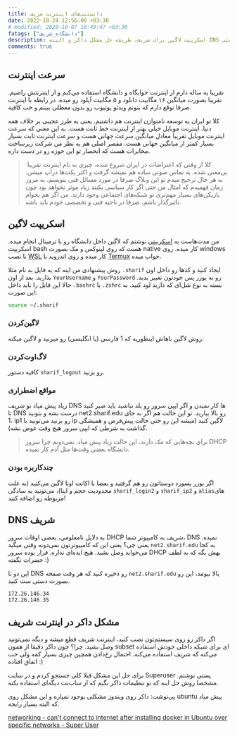 ```yaml
---
title: دانستنی‌های اینترنت شریف
date: 2022-10-24 12:56:00 +03:30
# modified: 2020-10-07 10:49:47 +03:30
fatags: ["دانشگاه_شریف"]
description: اسکریپت لاگین برای شریف، طریقه حل مشکل داکر و البته DNS دستی
comments: true
---
```


## سرعت اینترنت
تقریبا یه ساله دارم از اینترنت خوابگاه و دانشگاه استفاده می‌کنم و از اینترنتش راضیم. تقریبا بصورت میانگین ۱۶ مگابیت دانلود و ۵ مگابیت آپلود رو میده. در رابطه با اینترنت صرفا توقع دارم که بتونم ویدئو یوتیوب رو بدون معطلی ببینم و خب کافیه. 

کلا تو ایران یه توسعه نامتوازن اینترنت هم داشتیم. یعنی به طرز عجیبی بر خلاف همه دنیا، اینترنت موبایل خیلی بهتر از اینترنت خط ثابت هست. به این معنی که سرعت اینترنت موبایل تقریبا معادل میانگین سرعت جهانی هست و سرعت اینترنت ثابت بسیار بسیار کمتر از میانگین جهانی هست. مقصر اصلی هم به نظر من شرکت زیرساخت مخابرات هست که انحصار تو این حوزه رو در دست داره.

>‌ کلا از وقتی که اعتراضات در ایران شروع شده، چیزی به نام اینترنت تقریبا بی‌معنی شده. یه تماس صوتی ساده هم نمیشه گرفت و اکثر پکت‌ها دراپ میشن. به هر حال ترجیح میدم تو این وبلاگ صرفا در مورد مسائل فنی بنویسم. به مرور زمان فهمیدم که امثال من حتی اگر کار سیاسی بکنند زیاد موثر نخواهد بود چون بازیکن‌های بسیار مهم‌تری تو شبکه‌های اجتماعی وجود دارند. من اگر هم بخوام تاثیرگذار باشم، صرفا در ناحیه فنی و تخصصی خودم باید باشه. 

## اسکریپت لاگین
من مدت‌هاست یه [اسکریپتی](https://gist.github.com/pourmand1376/965625a56c9e8ba4a82cd6f7dd98ed80) نوشتم که لاگین داخل دانشگاه رو با ترمینال انجام میده. اسکریپت bash هست که روی لینوکس و مک بصورت native کار میده. روی windows با نصب [WSL](https://learn.microsoft.com/en-us/windows/wsl/install) کار میده و روی اندروید با [Termux](https://play.google.com/store/apps/details?id=com.termux&hl=en&gl=US) جواب میده. 

روش پیشنهادی من اینه که یه فایل به نام مثلا ‍`.sharif` ایجاد کنید و کدها رو داخل اون بذارید. بعد از اون `YourUsername` و `YourPassword` رو به یوزر پس خودتون تغییر بدید. حالا این فایل را باید داخل `.bashrc` یا `.zshrc` بسته به نوع شل‌ای که دارید لود کنید. به این صورت:

```bash
source ~/.sharif
```

### لاگین‌کردن

روش لاگین باهاش اینطوریه که 1 فارسی (یا انگلیسی) رو میزنید و لاگین میکنه. 

### لاگ‌اوت‌کردن

کافیه دستور `sharif_logout` رو بزنید. 

### مواقع اضطراری

زیاد پیش میاد تو شریف DNS ها کار نمیدن و اگر ایپی سرور رو بلد نباشید باید صبر کنید تا DNS درست بشه و بتونید net2.sharif.edu رو بالا بیارید. تو این حالت هم اگر به جای 1، ip1 رو بزنید می‌تونید با ip لاگین کنید (میشه این رو حتی حالت پیش‌فرض و همیشگی گذاشت به شرطی که ایپی سرور هیچ وقت عوض نشه). 

> برای بچه‌هایی که مک دارند، این حالت زیاد پیش میاد. نمی‌دونم چرا سرور DHCP دانشگاه بعضی وقت‌ها مثل آدم کار نمیده. 

### چندکاربره بودن

اگر یوزر پسورد دوستاتون رو هم گرفتید و بعضا با اکانت اونا لاگین می‌کنید (به علت محدودیت حجم و اینا)، می‌تونید به سادگی `sharif_login2` و `sharif_ip2` و `alias`‌های مربوطه رو اضافه کنید!

## DNS شریف
به دلایل نامعلومی، بعضی اوقات سرور DHCP شریف به کامیپوتر شما، DNS نمیده. یعنی چی؟ یعنی این که کامپیوترتون نمی‌دونه وقتی میگید `net2.sharif.edu` به کجا می‌خواید وصل بشید. هیچ ایده‌ای نداره. قرار بوده سرور DHCP بهش بگه که به لطف حضرات نگفته :)

این دو تا DNS رو ذخیره کنید که هر وقت صفحه `net2.sharif.edu` بالا نیومد، این رو بصورت دستی ست کنید. 

```bash
172.26.146.34
172.26.146.35
```

## مشکل داکر در اینترنت شریف
اگر داکر رو روی سیستم‌تون نصب کنید، اینترنت شریف قطع میشه و دیگه نمی‌تونید وصل بشید. چرا؟ چون داکر دقیقا از همون subset ای برای شبکه داخلی خودش استفاده می‌کنه که شریف استفاده می‌کنه.  احتمال رخ‌دادن همچین چیزی بسیار کمه ولی خب اتفاق افتاده :) 

برای حل این مشکل قبلا کلی جستجو کردم و در سایت Superuser پستی نوشتم. مشخصا روش حل اینه که تو تنظیمات داکر بگیم که از ساب‌نت دیگه‌ای استفاده بکنه. 

پی‌نوشت: داکر روی ویندوز مشکلی بوجود نمیاره و این مشکل روی ubuntu پیش میاد که البته بسیار رایجه. 

[networking - can't connect to internet after installing docker in Ubuntu over specific networks - Super User](https://superuser.com/a/1699305/751605)
